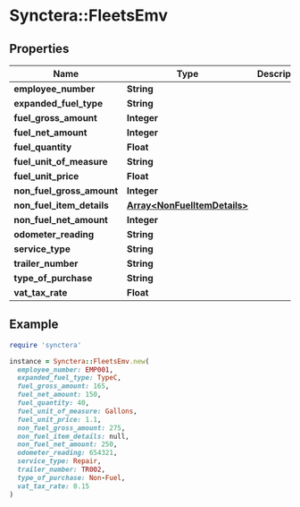 # Synctera::FleetsEmv

## Properties

| Name | Type | Description | Notes |
| ---- | ---- | ----------- | ----- |
| **employee_number** | **String** |  | [optional] |
| **expanded_fuel_type** | **String** |  | [optional] |
| **fuel_gross_amount** | **Integer** |  | [optional] |
| **fuel_net_amount** | **Integer** |  | [optional] |
| **fuel_quantity** | **Float** |  | [optional] |
| **fuel_unit_of_measure** | **String** |  | [optional] |
| **fuel_unit_price** | **Float** |  | [optional] |
| **non_fuel_gross_amount** | **Integer** |  | [optional] |
| **non_fuel_item_details** | [**Array&lt;NonFuelItemDetails&gt;**](NonFuelItemDetails.md) |  | [optional] |
| **non_fuel_net_amount** | **Integer** |  | [optional] |
| **odometer_reading** | **String** |  | [optional] |
| **service_type** | **String** |  | [optional] |
| **trailer_number** | **String** |  | [optional] |
| **type_of_purchase** | **String** |  | [optional] |
| **vat_tax_rate** | **Float** |  | [optional] |

## Example

```ruby
require 'synctera'

instance = Synctera::FleetsEmv.new(
  employee_number: EMP001,
  expanded_fuel_type: TypeC,
  fuel_gross_amount: 165,
  fuel_net_amount: 150,
  fuel_quantity: 40,
  fuel_unit_of_measure: Gallons,
  fuel_unit_price: 1.1,
  non_fuel_gross_amount: 275,
  non_fuel_item_details: null,
  non_fuel_net_amount: 250,
  odometer_reading: 654321,
  service_type: Repair,
  trailer_number: TR002,
  type_of_purchase: Non-Fuel,
  vat_tax_rate: 0.15
)
```

